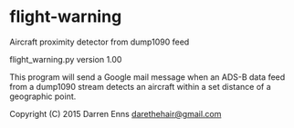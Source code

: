 # flight-warning
Aircraft proximity detector from dump1090 feed

flight_warning.py
version 1.00

This program will send a Google mail message when an ADS-B data feed from
a dump1090 stream detects an aircraft within a set distance of a geographic point.

Copyright (C) 2015 Darren Enns <darethehair@gmail.com>

